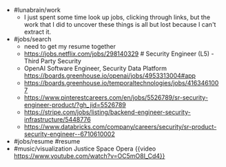 - #lunabrain/work
	- I just spent some time look up jobs, clicking through links, but the work that I did to uncover these things is all but lost because I can't extract it.
- #jobs/search
	- need to get my resume together
	- https://jobs.netflix.com/jobs/298140329 # Security Engineer (L5) - Third Party Security
	- OpenAI Software Engineer, Security Data Platform https://boards.greenhouse.io/openai/jobs/4953313004#app
	- https://boards.greenhouse.io/temporaltechnologies/jobs/4163461007
	- https://www.pinterestcareers.com/en/jobs/5526789/sr-security-engineer-product/?gh_jid=5526789
	- https://stripe.com/jobs/listing/backend-engineer-security-infrastructure/5448776
	- https://www.databricks.com/company/careers/security/sr-product-security-engineer--6710610002
- #jobs/resume #resume
- #music/visualization Justice Space Opera {{video https://www.youtube.com/watch?v=OC5mO8I_Cd4}}